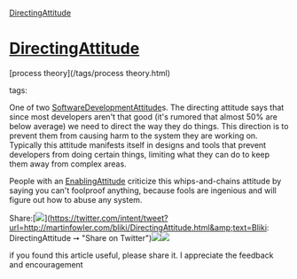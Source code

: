 [DirectingAttitude](http://martinfowler.com/bliki/DirectingAttitude.html)

# [DirectingAttitude](DirectingAttitude.html)


[process theory](/tags/process theory.html)

tags:



One of two [SoftwareDevelopmentAttitude](SoftwareDevelopmentAttitude.html)s. 	The
directing attitude says that since most developers aren't that good
(it's rumored that almost 50% are below average) we need to direct the
way they do things. This direction is to prevent them from causing
harm to the system they are working on. Typically this attitude
manifests itself in designs and tools that prevent developers from
doing certain things, limiting what they can do to keep them away from
complex areas.

People with an [EnablingAttitude](EnablingAttitude.html) criticize this
whips-and-chains attitude  by saying you can't foolproof anything,
because fools are ingenious and will figure out how to abuse any
system.


<span class="label">Share:</span>[![](/t_mini-a.png)](https://twitter.com/intent/tweet?url=http://martinfowler.com/bliki/DirectingAttitude.html&amp;text=Bliki: DirectingAttitude ➙  "Share on Twitter")[![](/fb-icon-20.png)](https://facebook.com/sharer.php?u=http://martinfowler.com/bliki/DirectingAttitude.html "Share on Facebook")[![](/gplus-16.png)](https://plus.google.com/share?url=http://martinfowler.com/bliki/DirectingAttitude.html "Share on Google Plus")

if you found this article useful, please share it. I appreciate the feedback and encouragement


